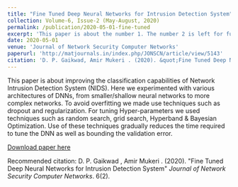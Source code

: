 ```yaml
---
title: "Fine Tuned Deep Neural Networks for Intrusion Detection System"
collection: Volume-6, Issue-2 (May-August, 2020)
permalink: /publication/2020-05-01-fine-tuned
excerpt: 'This paper is about the number 1. The number 2 is left for future work.'
date: 2020-05-01
venue: 'Journal of Network Security Computer Networks'
paperurl: 'http://matjournals.in/index.php/JONSCN/article/view/5143'
citation: 'D. P. Gaikwad, Amir Mukeri . (2020). &quot;Fine Tuned Deep Neural Networks for Intrusion Detection System.&quot; <i>Journal of Network Security Computer Networks</i>. 6(2).'
---
```

This paper is about improving the classification capabilities  of Network Intrusion Detection System (NIDS). Here we experimented with various architectures of DNNs, from smaller/shallow neural networks to more complex networks. To avoid overfitting we  made use techniques such as dropout and regularization. For tuning Hyper-parameters we used techniques such as random search, grid search, Hyperband & Bayesian Optimization. Use of these techniques gradually reduces the time required to tune the DNN as well as bounding the validation error.

[Download paper here](http://matjournals.in/index.php/JONSCN/article/view/5143)

Recommended citation: D. P. Gaikwad , Amir Mukeri . (2020). "Fine Tuned Deep Neural Networks for Intrusion Detection System" <i>Journal of Network Security Computer Networks</i>. 6(2).
